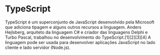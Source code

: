 # TypeScript
TypeScript é um superconjunto de JavaScript desenvolvido pela Microsoft que adiciona tipagem e alguns outros recursos a linguagem. Anders Hejlsberg, arquiteto da linguagem C# e criador das linguagens Delphi e Turbo Pascal, trabalhou no desenvolvimento do TypeScript.[1][2][3][4] A linguagem pode ser usada para desenvolver aplicações JavaScript no lado cliente e lado servidor (Node.js).
